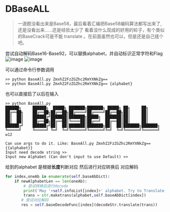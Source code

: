 # DBaseALL
> 一道题没看出来是Base58，最后看着汇编把Base58编码算法都写出来了,还是没看出来……还是经验太少了
> 看着没什么现成的好用的轮子，有个类似的BaseCrack可是不能 translate 。在前面虽然也可以，但是还是自己搓个吧。

尝试自动解码Base16-Base92，可以替换alphabet，并自动标识正常字符和Flag
![image](https://user-images.githubusercontent.com/49470951/113964453-1d3fcb80-985e-11eb-9eba-b2b40f6b408d.png)
![image](https://user-images.githubusercontent.com/49470951/113964647-80316280-985e-11eb-8c64-3e5e7e431f3b.png)

可以通过命令行参数调用
```Shell
>> python BaseAll.py ZmxhZ2FzZGZhc2RmYXNkZg== 
>> python BaseAll.py ZmxhZ2FzZGZhc2RmYXNkZg== {alphabet}
```
也可以直接启了以后在输入
```Shell
>> python BaseAll.py
██████╗     ██████╗  █████╗ ███████╗███████╗ █████╗ ██╗     ██╗
██╔══██╗    ██╔══██╗██╔══██╗██╔════╝██╔════╝██╔══██╗██║     ██║
██║  ██║    ██████╔╝███████║███████╗█████╗  ███████║██║     ██║
██║  ██║    ██╔══██╗██╔══██║╚════██║██╔══╝  ██╔══██║██║     ██║
██████╔╝    ██████╔╝██║  ██║███████║███████╗██║  ██║███████╗███████╗
╚═════╝     ╚═════╝ ╚═╝  ╚═╝╚══════╝╚══════╝╚═╝  ╚═╝╚══════╝╚══════╝  w12

Can use args to do it. Like: BaseAll.py ZmxhZ2FzZGZhc2RmYXNkZg== {{alphabet}}
Input need decode string >> 
Input new Alphabet (Can don't input to use Default) >>
```

给到的alphabet 是根据**长度**判断对应 然后进行对应转换后 对应解码
```python
for index,oneAb in enumerate(self.baseAbDict):
    if newAlphabetLen == len(oneAb):
        # 尝试转换后进行decode
        print('May '+self.infoList[index]+' alphabet. Try to Translate And Decode:')
        trans = str.maketrans(alphabet,self.baseAbDict[index])
       # 尝试对应解码
       res = self.baseDecodeFunc[index](decodeStr.translate(trans))
```
